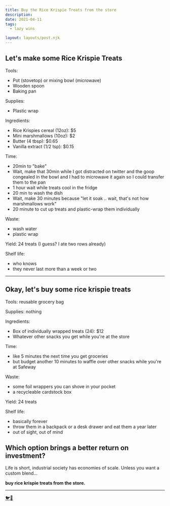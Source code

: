 ```yaml
---
title: Buy the Rice Krispie Treats from the store
description: 
date: 2021-04-11
tags:
  - lazy wins

layout: layouts/post.njk
---
```


## Let's make some Rice Krispie Treats

Tools: 

* Pot (stovetop) or mixing bowl (microwave)
* Wooden spoon
* Baking pan

Supplies:
* Plastic wrap

Ingredients:

* Rice Krispies cereal (12oz): $5
* Mini marshmallows (10oz): $2
* Butter (4 tbsp): $0.65
* Vanilla extract (1/2 tsp): $0.15

Time:

* 20min to "bake"
* Wait, make that 30min while I got distracted on twitter and the goop congealed in the bowl and I had to microwave it again so I could transfer them to the pan
* 1 hour wait while treats cool in the fridge
* 20 min to wash the dish
* Wait, make 30 minutes because "let it soak .. wait, that's not how marshmallows work"
* 20 minute to cut up treats and plastic-wrap them individually

Waste:

* wash water
* plastic wrap

Yield: 24 treats (I guess? I ate two rows already)

Shelf life:
* who knows
* they never last more than a week or two

---

## Okay, let's buy some rice krispie treats 

Tools: reusable grocery bag 

Supplies: nothing

Ingredients:
* Box of individually wrapped treats (24): $12
* Whatever other snacks you get while you're at the store

Time: 
* like 5 minutes the next time you get groceries
* but budget another 10 minutes to waffle over other snacks while you're at Safeway

Waste:
* some foil wrappers you can shove in your pocket
* a recycleable cardstock box

Yield: 24 treats

Shelf life:

* basically forever
* throw them in a backpack or a desk drawer and eat them a year later
* out of sight, out of mind

## Which option brings a better return on investment?

Life is short, industrial society has economies of scale. Unless you want a custom blend... 

**buy rice krispie treats from the store.**


---
[&#x1F426;&#x1F4AC;](https://twitter.com/andytuba/status/1381361736125612034)
